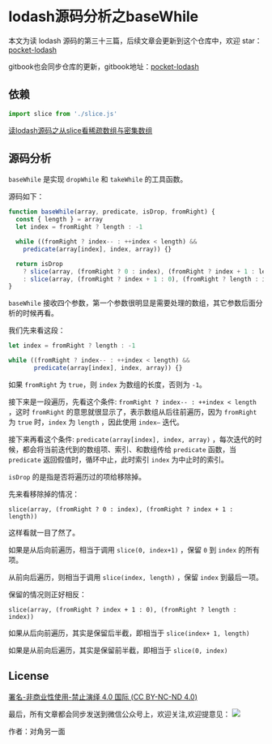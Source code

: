 # lodash源码分析之baseWhile

本文为读 lodash 源码的第三十三篇，后续文章会更新到这个仓库中，欢迎 star：[pocket-lodash](https://github.com/yeyuqiudeng/pocket-lodash)

gitbook也会同步仓库的更新，gitbook地址：[pocket-lodash](https://www.gitbook.com/book/yeyuqiudeng/pocket-lodash/details)

## 依赖

```javascript
import slice from './slice.js'
```

[读lodash源码之从slice看稀疏数组与密集数组](./slice.md)

## 源码分析

`baseWhile` 是实现 `dropWhile` 和 `takeWhile` 的工具函数。

源码如下：

```javascript
function baseWhile(array, predicate, isDrop, fromRight) {
  const { length } = array
  let index = fromRight ? length : -1

  while ((fromRight ? index-- : ++index < length) &&
    predicate(array[index], index, array)) {}

  return isDrop
    ? slice(array, (fromRight ? 0 : index), (fromRight ? index + 1 : length))
    : slice(array, (fromRight ? index + 1 : 0), (fromRight ? length : index))
}
```

`baseWhile` 接收四个参数，第一个参数很明显是需要处理的数组，其它参数后面分析的时候再看。

我们先来看这段：

```javascript
let index = fromRight ? length : -1

while ((fromRight ? index-- : ++index < length) &&
       predicate(array[index], index, array)) {}
```

如果 `fromRight` 为 `true`，则 `index` 为数组的长度，否则为 `-1`。

接下来是一段遍历，先看这个条件: `fromRight ? index-- : ++index < length` ，这时 `fromRight` 的意思就很显示了，表示数组从后往前遍历，因为 `fromRight` 为 `true` 时，`index` 为 `length` ，因此使用 `index—` 迭代。

接下来再看这个条件: `predicate(array[index], index, array)` ，每次迭代的时候，都会将当前迭代到的数组项、索引、和数组传给 `predicate` 函数，当 `predicate` 返回假值时，循环中止，此时索引 `index` 为中止时的索引。

`isDrop` 的是指是否将遍历过的项给移除掉。

先来看移除掉的情况：

`slice(array, (fromRight ? 0 : index), (fromRight ? index + 1 : length))`  

这样看就一目了然了。

如果是从后向前遍历，相当于调用 `slice(0, index+1)` ，保留 `0` 到 `index` 的所有项。

从前向后遍历，则相当于调用 `slice(index, length)` ，保留 `index` 到最后一项。

保留的情况则正好相反：

`slice(array, (fromRight ? index + 1 : 0), (fromRight ? length : index))`

如果从后向前遍历，其实是保留后半截，即相当于 `slice(index+ 1, length)`

如果是从前向后遍历，其实是保留前半截，即相当于 `slice(0, index)`

## License

[署名-非商业性使用-禁止演绎 4.0 国际 (CC BY-NC-ND 4.0)](http://creativecommons.org/licenses/by-nc-nd/4.0/)

最后，所有文章都会同步发送到微信公众号上，欢迎关注,欢迎提意见：  ![](https://raw.githubusercontent.com/yeyuqiudeng/resource/master/images/qrcode_front-end-article.jpg) 

作者：对角另一面 
